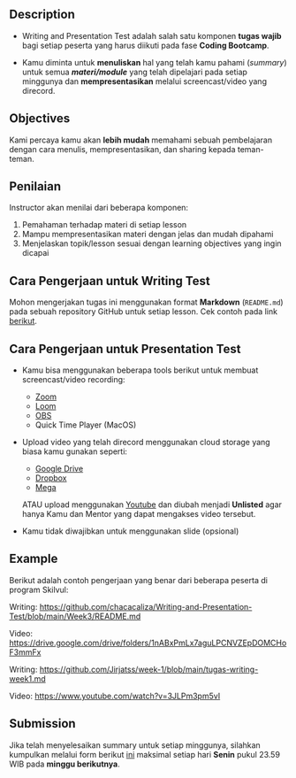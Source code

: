 ## Description

- Writing and Presentation Test adalah salah satu komponen **tugas wajib** bagi setiap peserta yang harus diikuti pada fase **Coding Bootcamp**.

- Kamu diminta untuk **menuliskan** hal yang telah kamu pahami (_summary_) untuk semua **_materi/module_** yang telah dipelajari pada setiap minggunya dan **mempresentasikan** melalui screencast/video yang direcord.

## Objectives

Kami percaya kamu akan **lebih mudah** memahami sebuah pembelajaran dengan cara menulis, mempresentasikan, dan sharing kepada teman-teman.

## Penilaian

Instructor akan menilai dari beberapa komponen:

1. Pemahaman terhadap materi di setiap lesson
2. Mampu mempresentasikan materi dengan jelas dan mudah dipahami
3. Menjelaskan topik/lesson sesuai dengan learning objectives yang ingin dicapai

## Cara Pengerjaan untuk Writing Test

Mohon mengerjakan tugas ini menggunakan format **Markdown** (`README.md`) pada sebuah repository GitHub untuk setiap lesson. Cek contoh pada link [berikut](https://github.com/impactbyte/full-stack-web-assignments/blob/master/00-Writing-and-Presentation-Test/example.md).

## Cara Pengerjaan untuk Presentation Test

- Kamu bisa menggunakan beberapa tools berikut untuk membuat screencast/video recording:

  - [Zoom](https://zoom.us/)
  - [Loom](https://loom.com)
  - [OBS](https://obsproject.com/)
  - Quick Time Player (MacOS)

- Upload video yang telah direcord menggunakan cloud storage yang biasa kamu gunakan seperti:

  - [Google Drive](https://drive.google.com)
  - [Dropbox](https://dropbox.com)
  - [Mega](https://mega.nz)

  ATAU upload menggunakan [Youtube](https://youtube.com) dan diubah menjadi **Unlisted** agar hanya Kamu dan Mentor yang dapat mengakses video tersebut.

- Kamu tidak diwajibkan untuk menggunakan slide (opsional)

## Example

Berikut adalah contoh pengerjaan yang benar dari beberapa peserta di program Skilvul:

Writing: https://github.com/chacacaliza/Writing-and-Presentation-Test/blob/main/Week3/README.md

Video: https://drive.google.com/drive/folders/1nABxPmLx7aguLPCNVZEpDOMCHoF3mmFx

Writing: https://github.com/Jirjatss/week-1/blob/main/tugas-writing-week1.md

Video: https://www.youtube.com/watch?v=3JLPm3pm5vI

## Submission

Jika telah menyelesaikan summary untuk setiap minggunya, silahkan kumpulkan melalui form berikut [ini](https://forms.gle/BTQBkC1gocL4Bbsf8) maksimal setiap hari **Senin** pukul 23.59 WIB pada **minggu berikutnya**.

